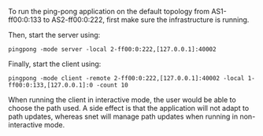 To run the ping-pong application on the default topology from AS1-ff00:0:133 to AS2-ff00:0:222,
first make sure the infrastructure is running.

Then, start the server using:
```
pingpong -mode server -local 2-ff00:0:222,[127.0.0.1]:40002
```

Finally, start the client using:
```
pingpong -mode client -remote 2-ff00:0:222,[127.0.0.1]:40002 -local 1-ff00:0:133,[127.0.0.1]:0 -count 10
```

When running the client in interactive mode, the user would be able to choose
the path used. A side effect is that the application will not adapt to path
updates, whereas snet will manage path updates when running in non-interactive
mode.
